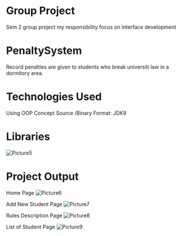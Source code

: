 # Group Project
Sem 2 group project my responsibility focus on interface development

# PenaltySystem
Record penalties are given to students who break universiti law in a dormitory area.

# Technologies Used
Using OOP Concept
Source /Binary Format: JDK8

# Libraries

![Picture5](https://user-images.githubusercontent.com/52907523/170391072-23bea0ad-c332-4394-bf68-8b94318006de.png)

# Project Output
Home Page
![Picture6](https://user-images.githubusercontent.com/52907523/170391436-0520d642-2eff-4011-8862-c4c0af796374.png)

Add New Student Page
![Picture7](https://user-images.githubusercontent.com/52907523/170391494-d9ca83de-ae0d-4ab3-9075-3c96f8ee31d5.png)

Rules Description Page
![Picture8](https://user-images.githubusercontent.com/52907523/170391519-df231277-05c8-404d-a5de-039ea95c1e19.png)

List of Student Page
![Picture9](https://user-images.githubusercontent.com/52907523/170391565-bdedddca-dfc4-43de-ba52-3a2f8e7d034e.png)
